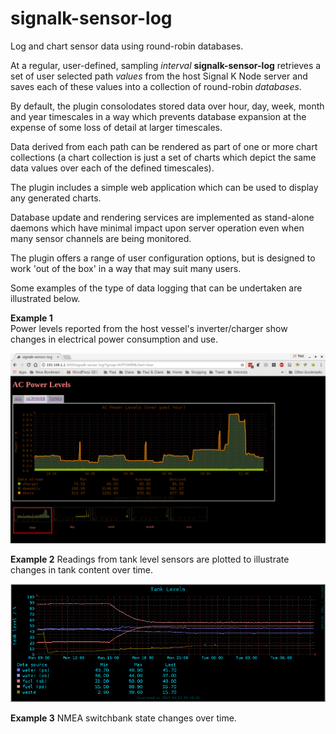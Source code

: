 # signalk-sensor-log

Log and chart sensor data using round-robin databases.

At a regular, user-defined, sampling _interval_ __signalk-sensor-log__
retrieves a set of user selected path _values_ from the host Signal K Node
server and saves each of these values into a collection of round-robin
_databases_.

By default, the plugin consolodates stored data over hour, day, week, month
and year timescales in a way which prevents database expansion at the expense
of some loss of detail at larger timescales.

Data derived from each path can be rendered as part of one or more chart
collections (a chart collection is just a set of charts which depict the same
data values over each of the defined timescales).

The plugin includes a simple web application which can be used to display any
generated charts.

Database update and rendering services are implemented as stand-alone daemons
which have minimal impact upon server operation even when many sensor channels
are being monitored.

The plugin offers a range of user configuration options, but is designed to
work 'out of the box' in a way that may suit many users.

Some examples of the type of data logging that can be undertaken are
illustrated below.

__Example 1__  
Power levels reported from the host vessel's inverter/charger show changes in
electrical power consumption and use.

![Webapp screenshot](readme/acpower.png)

__Example 2__
Readings from tank level sensors are plotted to illustrate changes in tank
content over time.

![Webapp screenshot](readme/tanks.png)

__Example 3__
NMEA switchbank state changes over time.

